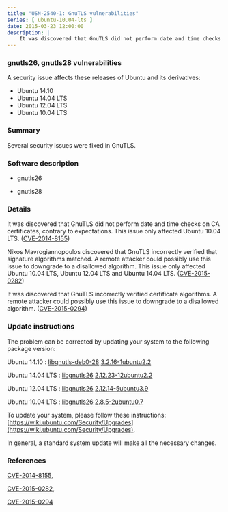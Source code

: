 ```yaml
---
title: "USN-2540-1: GnuTLS vulnerabilities"
series: [ ubuntu-10.04-lts ]
date: 2015-03-23 12:00:00
description: |
    It was discovered that GnuTLS did not perform date and time checks on CA certificates, contrary to expectations. This issue only affected Ubuntu 10.04 LTS. ([CVE-2014-8155](http://people.ubuntu.com/~ubuntu-security/cve/CVE-2014-8155))
--- 
```

 
### gnutls26, gnutls28 vulnerabilities

A security issue affects these releases of Ubuntu and its derivatives:

* Ubuntu 14.10
* Ubuntu 14.04 LTS
* Ubuntu 12.04 LTS
* Ubuntu 10.04 LTS

### Summary

Several security issues were fixed in GnuTLS. 

### Software description

* gnutls26 

* gnutls28 

### Details

It was discovered that GnuTLS did not perform date and time checks on CA certificates, contrary to expectations. This issue only affected Ubuntu 10.04 LTS. ([CVE-2014-8155](http://people.ubuntu.com/~ubuntu-security/cve/CVE-2014-8155))

Nikos Mavrogiannopoulos discovered that GnuTLS incorrectly verified that signature algorithms matched. A remote attacker could possibly use this issue to downgrade to a disallowed algorithm. This issue only affected Ubuntu 10.04 LTS, Ubuntu 12.04 LTS and Ubuntu 14.04 LTS. ([CVE-2015-0282](http://people.ubuntu.com/~ubuntu-security/cve/CVE-2015-0282))

It was discovered that GnuTLS incorrectly verified certificate algorithms. A remote attacker could possibly use this issue to downgrade to a disallowed algorithm. ([CVE-2015-0294](http://people.ubuntu.com/~ubuntu-security/cve/CVE-2015-0294)) 

### Update instructions

The problem can be corrected by updating your system to the following package version:

Ubuntu 14.10
 : [libgnutls-deb0-28](https://launchpad.net/ubuntu/+source/gnutls28) <span> [3.2.16-1ubuntu2.2](https://launchpad.net/ubuntu/+source/gnutls28/3.2.16-1ubuntu2.2) </span> 

Ubuntu 14.04 LTS
 : [libgnutls26](https://launchpad.net/ubuntu/+source/gnutls26) <span> [2.12.23-12ubuntu2.2](https://launchpad.net/ubuntu/+source/gnutls26/2.12.23-12ubuntu2.2) </span> 

Ubuntu 12.04 LTS
 : [libgnutls26](https://launchpad.net/ubuntu/+source/gnutls26) <span> [2.12.14-5ubuntu3.9](https://launchpad.net/ubuntu/+source/gnutls26/2.12.14-5ubuntu3.9) </span> 

Ubuntu 10.04 LTS
 : [libgnutls26](https://launchpad.net/ubuntu/+source/gnutls26) <span> [2.8.5-2ubuntu0.7](https://launchpad.net/ubuntu/+source/gnutls26/2.8.5-2ubuntu0.7) </span> 

To update your system, please follow these instructions: [https://wiki.ubuntu.com/Security/Upgrades](https://wiki.ubuntu.com/Security/Upgrades).

In general, a standard system update will make all the necessary changes. 

### References

 [CVE-2014-8155](http://people.ubuntu.com/~ubuntu-security/cve/CVE-2014-8155), 

 [CVE-2015-0282](http://people.ubuntu.com/~ubuntu-security/cve/CVE-2015-0282), 

 [CVE-2015-0294](http://people.ubuntu.com/~ubuntu-security/cve/CVE-2015-0294)
 
